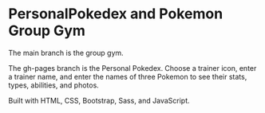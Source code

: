 # PersonalPokedex and Pokemon Group Gym

The main branch is the group gym.

The gh-pages branch is the Personal Pokedex. Choose a trainer icon, enter a trainer name, and enter the names of three Pokemon
to see their stats, types, abilities, and photos.

Built with HTML, CSS, Bootstrap, Sass, and JavaScript.


